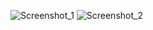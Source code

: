 ![Screenshot_1](https://user-images.githubusercontent.com/106471590/236699989-8a7c72f6-cdfe-43ed-b8e9-f2bb505645f9.png)
![Screenshot_2](https://user-images.githubusercontent.com/106471590/236700044-2b1580d9-3d40-45a5-b128-ddbd889e315f.png)